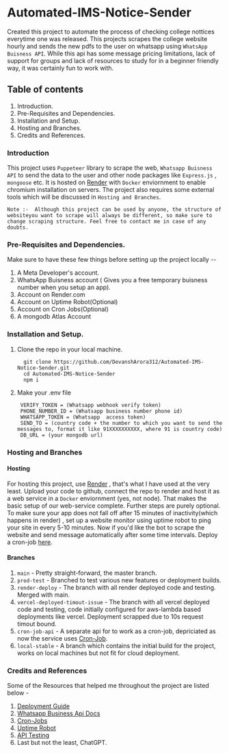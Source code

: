 # Automated-IMS-Notice-Sender

Created this project to automate the process of checking college nottices everytime one was released.
This projects scrapes the college website hourly and sends the new pdfs to the user on whatsapp using `WhatsApp Buisness API`.
While this api has some message pricing limitations, lack of support for groups and lack of resources to study for in a beginner friendly way, it was certainly fun to work with.

## Table of contents

1. Introduction.
2. Pre-Requisites and Dependencies.
3. Installation and Setup.
4. Hosting and Branches.
5. Credits and References.

### Introduction
This project uses `Puppeteer` library to scrape the web, `Whatsapp Buisness API` to send the data to the user and other node packages like  `Express.js` , `mongoose` etc.
It is hosted on [Render](render.com) with `Docker` enviornment to enable chromium installation on servers.
The project also requires some external tools which will be discussed in `Hosting and Branches`.
```
Note :-  Although this project can be used by anyone, the structure of websiteyou want to scrape will always be different, so make sure to change scraping structure. Feel free to contact me in case of any doubts.
```

### Pre-Requisites and Dependencies.
Make sure to have these few things before setting up the project locally -- 
1. A Meta Developer's account.
2. WhatsApp Buisness account ( Gives you a free temporary buisness number when you setup an app).
3. Account on Render.com
4. Account on Uptime Robot(Optional)
5. Account on Cron Jobs(Optional)
6. A mongodb Atlas Account

### Installation and Setup.

1. Clone the repo in your local machine.
    ```
      git clone https://github.com/DevanshArora312/Automated-IMS-Notice-Sender.git
      cd Automated-IMS-Notice-Sender
      npm i
    ```
2. Make your .env file
   ```
    VERIFY_TOKEN = (Whatsapp webhook verify token)
    PHONE_NUMBER_ID = (Whatsapp business number phone id)
    WHATSAPP_TOKEN = (Whatsapp  access token)
    SEND_TO = (country code + the number to which you want to send the messages to, format it like 91XXXXXXXXXX, where 91 is country code)
    DB_URL = (your mongodb url)
   ```

### Hosting and Branches

#### Hosting
For hosting this project, use [Render](render.com) , that's what I have used at the very least.
Upload your code to github, connect the repo to render and host it as a web service in a `Docker` enviornment (yes, not node).
That makes the basic setup of our web-service complete.
Further steps are purely optional.
To make sure your app does not fall off after 15 minutes of inactivity(which happens in render) , set up a website monitor using uptime robot to ping your site in every 5-10 minutes.
Now if you'd like the bot to scrape the website and send message automatically after some time intervals. Deploy a cron-job [here](cron-job.org).

#### Branches
1. `main` - Pretty straight-forward, the master branch.
2. `prod-test` - Branched to test various new features or deployment builds.
3. `render-deploy` - The branch with all render deployed code and testing. Merged with main.
4. `vercel-deployed-timout-issue` - The branch with all vercel deployed code and testing, code initially configured for aws-lambda based deployments like vercel. Deployment scrapped due to 10s request timout bound.
5. `cron-job-api` - A separate api for to work as a cron-job, depriciated as now the service uses [Cron-Job](cron-job.org).
6. `local-stable` - A branch which contains the initial build for the project, works on local machines but not fit for cloud deployment.
 
### Credits and References

Some of the Resources that helped me throughout the project are listed below -
1. [Deployment Guide](https://www.youtube.com/watch?v=6cm6G78ZDmM&t=815s)
2. [Whatsapp Business Api Docs](https://developers.facebook.com/docs/whatsapp/cloud-api/get-started)
3. [Cron-Jobs](cron-job.org)
4. [Uptime Robot](https://uptimerobot.com/)
5. [API Testing](https://web.postman.co/)
6. Last but not the least, ChatGPT.
